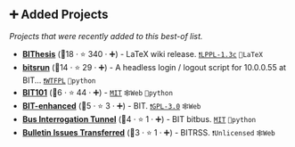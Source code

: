 ## ➕ Added Projects

_Projects that were recently added to this best-of list._

- <b><a href="https://bithesis.bitnp.net">BIThesis</a></b> (🥇18 ·  ⭐ 340 · ➕) - LaTeX wiki release. <code><a href="https://tldrlegal.com/search?q=LPPL-1.3c">❗️LPPL-1.3c</a></code> <code>📜LaTeX</code>
- <b><a href="https://github.com/BITNP/bitsrun">bitsrun</a></b> (🥇14 ·  ⭐ 29 · ➕) - A headless login / logout script for 10.0.0.55 at BIT... <code><a href="https://tldrlegal.com/search?q=WTFPL">❗️WTFPL</a></code> <code>🐍python</code>
- <b><a href="https://bit101.cn">BIT101</a></b> (🥇6 ·  ⭐ 44 · ➕) -  <code><a href="http://bit.ly/34MBwT8">MIT</a></code> <code>🕸️Web</code> <code>🐍python</code>
- <b><a href="https://ydx-2147483647.github.io/BIT-enhanced/">BIT-enhanced</a></b> (🥈5 ·  ⭐ 3 · ➕) - BIT. <code><a href="http://bit.ly/2M0xdwT">❗️GPL-3.0</a></code> <code>🕸️Web</code>
- <b><a href="https://github.com/YDX-2147483647/bus-interrogation-tunnel">Bus Interrogation Tunnel</a></b> (🥉4 ·  ⭐ 1 · ➕) - BIT bitbus. <code><a href="http://bit.ly/34MBwT8">MIT</a></code> <code>🐍python</code>
- <b><a href="https://haobit.top/dev/site/notice/">Bulletin Issues Transferred</a></b> (🥉3 ·  ⭐ 1 · ➕) - BITRSS. <code>❗Unlicensed</code> <code>🕸️Web</code>

